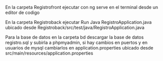 En la carpeta Registrofront ejecutar con ng serve en el terminal desde un editor de codigo

En la carpeta Registroback ejecutar Run Java RegistroApplication.java ubicado desde Registroback/src/test/java/RegistroApplication.java

Para la base de datos en la carpeta bd descargar la base de datos registro.sql y subirla a phpmyadmin, si hay cambios en puertos y en usuarios de mysql cambiarlos en application.properties ubicado desde src/main/resources/application.properties


